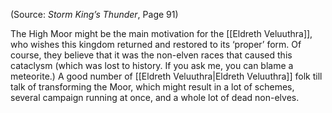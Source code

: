 
(Source: *Storm King’s Thunder*, Page 91)

The High Moor might be the main motivation for the [[Eldreth Veluuthra]], who wishes this kingdom returned and restored to its ‘proper’ form. Of course, they believe that it was the non-elven races that caused this cataclysm (which was lost to history. If you ask me, you can blame a meteorite.) A good number of [[Eldreth Veluuthra|Eldreth Veluuthra]] folk till talk of transforming the Moor, which might result in a lot of schemes, several campaign running at once, and a whole lot of dead non-elves.
